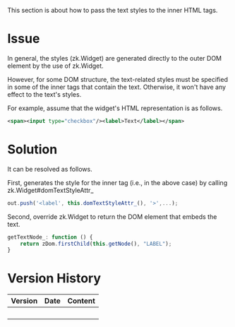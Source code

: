 This section is about how to pass the text styles to the inner HTML
tags.

# Issue

In general, the styles
(<javadoc directory="jsdoc" method="setStyle(_global_.String)">zk.Widget</javadoc>)
are generated directly to the outer DOM element by the use of
<javadoc directory="jsdoc" method="domAttrs_(_global_.Map)">zk.Widget</javadoc>.

However, for some DOM structure, the text-related styles must be
specified in some of the inner tags that contain the text. Otherwise, it
won't have any effect to the text's styles.

For example, assume that the widget's HTML representation is as follows.

``` xml
<span><input type="checkbox"/><label>Text</label></span>
```

# Solution

It can be resolved as follows.

First, generates the style for the inner tag (i.e., <label> in the above
case) by calling zk.Widget#domTextStyleAttr\_

``` javascript
out.push('<label', this.domTextStyleAttr_(), '>',...);
```

Second, override
<javadoc directory="jsdoc" method="getTextNode_()">zk.Widget</javadoc>
to return the DOM element that embeds the text.

``` javascript
getTextNode_: function () {
    return zDom.firstChild(this.getNode(), "LABEL");
}
```

# Version History

| Version | Date | Content |
|---------|------|---------|
|         |      |         |
